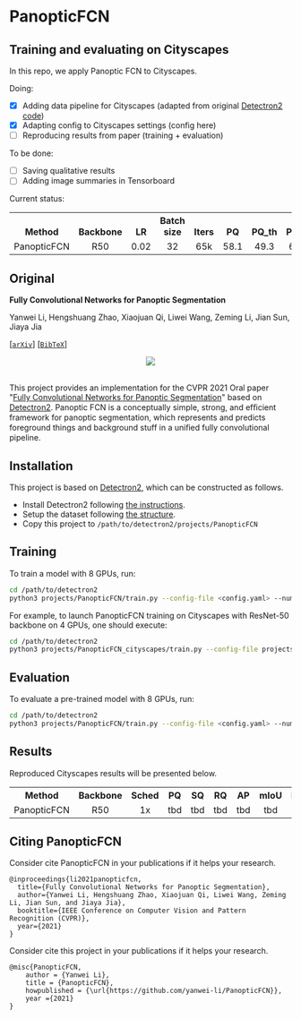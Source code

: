 # PanopticFCN
## Training and evaluating on Cityscapes
In this repo, we apply Panoptic FCN to Cityscapes.

Doing:
- [x] Adding data pipeline for Cityscapes (adapted from original [Detectron2 code](https://github.com/facebookresearch/detectron2/tree/master/detectron2/data))
- [x] Adapting config to Cityscapes settings (config here)
- [ ] Reproducing results from paper (training + evaluation)

To be done:
- [ ] Saving qualitative results
- [ ] Adding image summaries in Tensorboard

Current status:

<table><tbody>
<!-- START TABLE -->
<!-- TABLE HEADER -->
<th valign="bottom">Method</th>
<th valign="bottom">Backbone</th>
<th valign="bottom">LR</th>
<th valign="bottom">Batch size</th>
<th valign="bottom">Iters</th>
<th valign="bottom">PQ</th>
<th valign="bottom">PQ_th</th>
<th valign="bottom">PQ_st</th>
<th valign="bottom">config</th>
<th valign="bottom">download</th>
<!-- TABLE BODY -->
<tr>
<td align="left">PanopticFCN</td>
<td align="center">R50</td>
<td align="center">0.02</td>
<td align="center">32</td>
<td align="center">65k</td>
<td align="center">58.1</td>
<td align="center">49.3</td>
<td align="center">64.6</td>
<td align="center"><a href="configs/cityscapes/PanopticFCN-R50-cityscapes.yaml">config</a>
<td align="center">TBD</td>
</tr>
</tbody></table>



## Original 
**Fully Convolutional Networks for Panoptic Segmentation**

Yanwei Li, Hengshuang Zhao, Xiaojuan Qi, Liwei Wang, Zeming Li, Jian Sun, Jiaya Jia

[[`arXiv`](https://arxiv.org/pdf/2012.00720.pdf)] [[`BibTeX`](#CitingPanopticFCN)]

<div align="center">
  <img src="docs/panoptic_fcn.png"/>
</div><br/>


This project provides an implementation for the CVPR 2021 Oral paper "[Fully Convolutional Networks for Panoptic Segmentation](https://arxiv.org/pdf/2012.00720.pdf)" based on [Detectron2](https://github.com/facebookresearch/detectron2). Panoptic FCN is a conceptually simple, strong, and efﬁcient framework for panoptic segmentation, which represents and predicts foreground things and background stuff in a uniﬁed fully convolutional pipeline.


## Installation
This project is based on [Detectron2](https://github.com/facebookresearch/detectron2), which can be constructed as follows.
* Install Detectron2 following [the instructions](https://detectron2.readthedocs.io/tutorials/install.html).
* Setup the dataset following [the structure](https://github.com/facebookresearch/detectron2/blob/master/datasets/README.md).
* Copy this project to `/path/to/detectron2/projects/PanopticFCN`

## Training
To train a model with 8 GPUs, run:
```bash
cd /path/to/detectron2
python3 projects/PanopticFCN/train.py --config-file <config.yaml> --num-gpus 8
```

For example, to launch PanopticFCN training on Cityscapes with ResNet-50 backbone on 4 GPUs,
one should execute:
```bash
cd /path/to/detectron2
python3 projects/PanopticFCN_cityscapes/train.py --config-file projects/PanopticFCN_cityscapes/configs/cityscapes/PanopticFCN-R50-cityscapes.yaml --num-gpus 4
```

## Evaluation
To evaluate a pre-trained model with 8 GPUs, run:
```bash
cd /path/to/detectron2
python3 projects/PanopticFCN/train.py --config-file <config.yaml> --num-gpus 8 --eval-only MODEL.WEIGHTS /path/to/model_checkpoint
```

## Results
Reproduced Cityscapes results will be presented below.

<table><tbody>
<!-- START TABLE -->
<!-- TABLE HEADER -->
<th valign="bottom">Method</th>
<th valign="bottom">Backbone</th>
<th valign="bottom">Sched</th>
<th valign="bottom">PQ</th>
<th valign="bottom">SQ</th>
<th valign="bottom">RQ</th>
<th valign="bottom">AP</th>
<th valign="bottom">mIoU</th>
<th valign="bottom">FPS</th>
<th valign="bottom">download</th>
<!-- TABLE BODY -->
<tr><td align="left">PanopticFCN</td>
<td align="center">R50</td>
<td align="center">1x</td>
<td align="center"> tbd </td>
<td align="center"> tbd </td>
<td align="center"> tbd </td>
<td align="center"> tbd </td>
<td align="center"> tbd </td>
<td align="center"> tbd </td>
<td align="center"> tbd </td>
</tr>
</tbody></table>

## <a name="CitingPanopticFCN"></a>Citing PanopticFCN

Consider cite PanopticFCN in your publications if it helps your research.

```
@inproceedings{li2021panopticfcn,
  title={Fully Convolutional Networks for Panoptic Segmentation},
  author={Yanwei Li, Hengshuang Zhao, Xiaojuan Qi, Liwei Wang, Zeming Li, Jian Sun, and Jiaya Jia},
  booktitle={IEEE Conference on Computer Vision and Pattern Recognition (CVPR)},
  year={2021}
}
```
Consider cite this project in your publications if it helps your research. 
```
@misc{PanopticFCN,
    author = {Yanwei Li},
    title = {PanopticFCN},
    howpublished = {\url{https://github.com/yanwei-li/PanopticFCN}},
    year ={2021}
}
```
